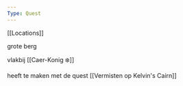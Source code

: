 ```yaml
---
Type: Quest
---
```

[[Locations]]

grote berg

vlakbij [[Caer-Konig ❄️]]

heeft te maken met de quest [[Vermisten op Kelvin's Cairn]]
